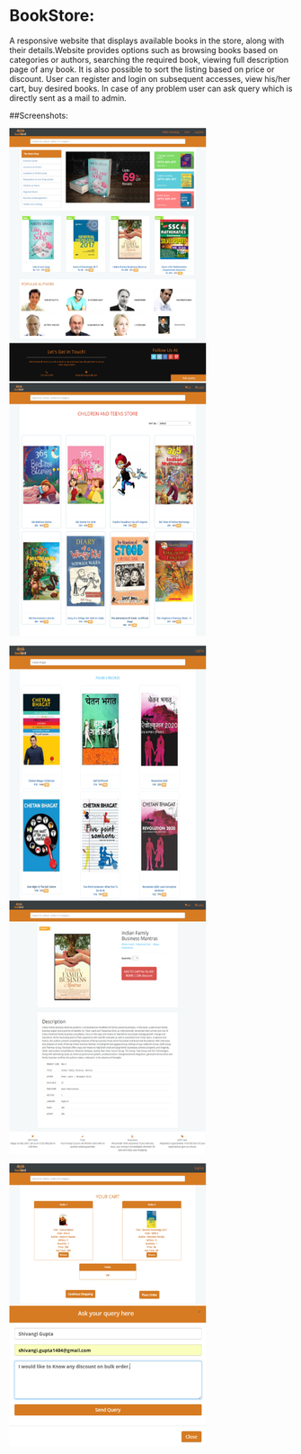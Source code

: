 # BookStore:
A responsive website that displays available books in the store, along with their details.Website provides options such as browsing books based on categories or authors, searching the required book, viewing full description page of any book. It is also possible to sort the listing based on price or discount. User can register and login on subsequent accesses, view his/her cart, buy desired books. In case of any problem user can ask query which is directly sent as a mail to admin.

##Screenshots:
<p>
  <kbd><img src="screenshot/index.png" width="350" height="450"/></kbd>
  &nbsp;&nbsp;&nbsp;&nbsp;&nbsp;&nbsp;&nbsp;&nbsp;
  <kbd><img src="screenshot/category.png" width="350" height="450"/></kbd>
</p>

<p>
  <kbd><img src="screenshot/search.png" width="350" height="450"/></kbd>
  &nbsp;&nbsp;&nbsp;&nbsp;&nbsp;&nbsp;&nbsp;&nbsp;
  <kbd><img src="screenshot/description.png" width="350" height="450"/></kbd>
</p>

<p>
  <kbd><img src="screenshot/cart.png" width="350" height="250"/></kbd>
  &nbsp;&nbsp;&nbsp;&nbsp;&nbsp;&nbsp;&nbsp;&nbsp;
  <kbd><img src="screenshot/query.png" width="350" height="250"/></kbd>
</p>

